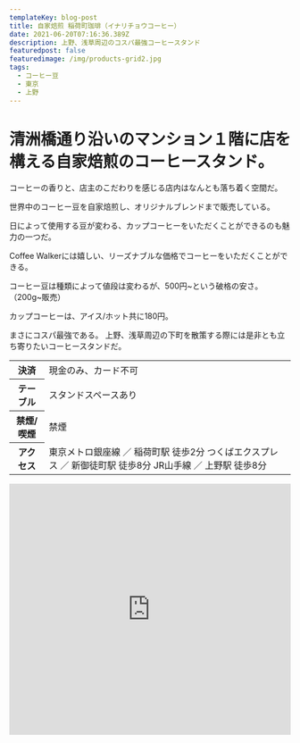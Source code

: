 ```yaml
---
templateKey: blog-post
title: 自家焙煎 稲荷町珈琲（イナリチョウコーヒー）　
date: 2021-06-20T07:16:36.389Z
description: 上野、浅草周辺のコスパ最強コーヒースタンド
featuredpost: false
featuredimage: /img/products-grid2.jpg
tags:
  - コーヒー豆
  - 東京
  - 上野
---
```

<h1 className="title is-size-2 has-text-weight-bold is-bold-light">
清洲橋通り沿いのマンション１階に店を構える自家焙煎のコーヒースタンド。
</h1>
コーヒーの香りと、店主のこだわりを感じる店内はなんとも落ち着く空間だ。

世界中のコーヒー豆を自家焙煎し、オリジナルブレンドまで販売している。

日によって使用する豆が変わる、カップコーヒーをいただくことができるのも魅力の一つだ。

Coffee Walkerには嬉しい、リーズナブルな価格でコーヒーをいただくことができる。

コーヒー豆は種類によって値段は変わるが、500円\~という破格の安さ。（200g\~販売）

カップコーヒーは、アイス/ホット共に180円。

まさにコスパ最強である。
上野、浅草周辺の下町を散策する際には是非とも立ち寄りたいコーヒースタンドだ。
<div class="table">
<table>
 <tr>
  <th>決済</th>
   <td>現金のみ、カード不可</td>
 </tr>
 <tr>
  <th>テーブル</th>
   <td>スタンドスペースあり</td>
 </tr>
 <tr>
  <th>禁煙/喫煙</th>
   <td>禁煙</td>
 </tr>
 <tr>
  <th>アクセス</th>
  <td>東京メトロ銀座線 ／ 稲荷町駅 徒歩2分
  つくばエクスプレス ／ 新御徒町駅 徒歩8分
  JR山手線 ／ 上野駅 徒歩8分</td>
 </tr>
</table>
</div>
<iframe src="https://www.google.com/maps/embed?pb=!1m14!1m8!1m3!1d12958.302860801725!2d139.7828856!3d35.7120572!3m2!1i1024!2i768!4f13.1!3m3!1m2!1s0x0%3A0x536a146dbfe01d1b!2z6Ieq5a6254SZ54WOIOeou-iNt-eUuuePiOeQsg!5e0!3m2!1sja!2sjp!4v1595865209671!5m2!1sja!2sjp" width="100%" height="450" frameborder="0" style="border:0;" allowfullscreen="" aria-hidden="false" tabindex="0"></iframe>